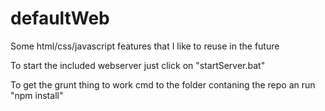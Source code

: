 # defaultWeb
Some html/css/javascript features that I like to reuse in the future

To start the included webserver just click on "startServer.bat"

To get the grunt thing to work cmd to the folder contaning the repo an run "npm install"
